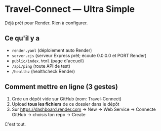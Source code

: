 # Travel-Connect — Ultra Simple

Déjà prêt pour Render. Rien à configurer.

## Ce qu'il y a
- `render.yaml` (déploiement auto Render)
- `server.cjs` (serveur Express prêt; écoute 0.0.0.0 et PORT Render)
- `public/index.html` (page d'accueil)
- `/api/ping` (route API de test)
- `/healthz` (healthcheck Render)

## Comment mettre en ligne (3 gestes)
1. Crée un dépôt vide sur GitHub (nom: Travel-Connect)
2. Upload **tous les fichiers** de ce dossier dans le dépôt
3. Sur https://dashboard.render.com → New → Web Service → Connecte GitHub → choisis ton repo → Create

C'est tout.
